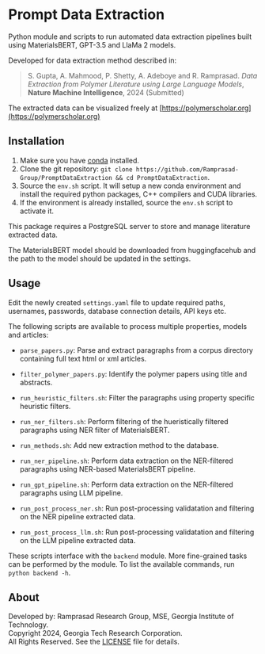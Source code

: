 # Prompt Data Extraction
Python module and scripts to run automated data extraction pipelines built using MaterialsBERT, GPT-3.5 and LlaMa 2 models.

Developed for data extraction method described in:
> S. Gupta, A. Mahmood, P. Shetty, A. Adeboye and R. Ramprasad.
> *Data Extraction from Polymer Literature using Large Language Models*,
> **Nature Machine Intelligence**, 2024 (Submitted)
<!-- > DOI: [https://doi.org/](https://doi.org/ "DOI") -->

The extracted data can be visualized freely at [https://polymerscholar.org](https://polymerscholar.org)

## Installation
1. Make sure you have [conda](https://docs.anaconda.com/free/miniconda/index.html) installed.
2. Clone the git repository: `git clone https://github.com/Ramprasad-Group/PromptDataExtraction && cd PromptDataExtraction`.
3. Source the `env.sh` script. It will setup a new conda environment and install the required python packages, C++ compilers and CUDA libraries.
4. If the environment is already installed, source the `env.sh` script to activate it.

This package requires a PostgreSQL server to store and manage literature extracted data.

The MaterialsBERT model should be downloaded from huggingfacehub and the path to
the model should be updated in the settings.

## Usage
Edit the newly created `settings.yaml` file to update required paths, usernames, passwords, database connection details, API keys etc.

The following scripts are available to process multiple properties, models and articles:

- `parse_papers.py`: Parse and extract paragraphs from a corpus directory containing full text html or xml articles.

- `filter_polymer_papers.py`: Identify the polymer papers using title and abstracts.

- `run_heuristic_filters.sh`: Filter the paragraphs using property specific heuristic filters.

- `run_ner_filters.sh`: Perform filtering of the hueristically filtered paragraphs
using NER filter of MaterialsBERT.

- `run_methods.sh`: Add new extraction method to the database.

- `run_ner_pipeline.sh`: Perform data extraction on the NER-filtered paragraphs
using NER-based MaterialsBERT pipeline.

- `run_gpt_pipeline.sh`: Perform data extraction on the NER-filtered paragraphs
using LLM pipeline.

- `run_post_process_ner.sh`: Run post-processing validatation and filtering on the
NER pipeline extracted data.

- `run_post_process_llm.sh`: Run post-processing validatation and filtering on the
LLM pipeline extracted data.


These scripts interface with the `backend` module. More fine-grained tasks can be performed by the module. To list the available commands, run `python backend -h`.


## About
Developed by: Ramprasad Research Group, MSE, Georgia Institute of Technology. \
Copyright 2024, Georgia Tech Research Corporation. \
All Rights Reserved. See the [LICENSE](LICENSE) file for details.
